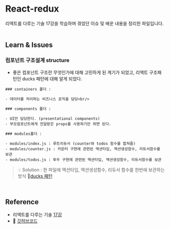 # React-redux

리액트를 다루는 기술 17강을 학습하며 겪었던 이슈 및 배운 내용을 정리한 파일입니다.<br/><br/>

## Learn & Issues
### 컴포넌트 구조설계 structure
- 좋은 컴포넌트 구조란 무엇인가에 대해 고민하게 된 계기가 되었고, 리액트 구조패턴인 ducks 패턴에 대해 알게 되었다.

```
### containers 폴더 :

- 데이터를 처리하는 비즈니스 로직을 담당<br/>

### components 폴더 :

- UI만 담당한다. (presentational components)
- 부모컴포넌트에게 전달받은 props를 사용하기만 하면 된다.

### modules폴더 :

- modules/index.js : 루트리듀서 (counter와 todos 함수를 합쳐줌)
- modules/counter.js : 카운터 구현에 관련된 액션타입, 액션생성함수, 리듀서함수를 보관
- modules/todos.js : 투두 구현에 관련된 액션타입, 액션생성함수, 리듀서함수를 보관
```

> 💡 Solution : 한 파일에 액션타입, 액션생성함수, 리듀서 함수를 한번에 보관하는 방식 🔗[ducks 패턴](https://github.com/sukyoungshin/TIL/blob/main/REACT/05_reactRedux.md)

<br/>

## Reference
- 리액트를 다루는 기술 [17강](https://thebook.io/080203/ch17/)
- 🔗 [깃허브코드](https://github.com/sukyoungshin/reactJS/tree/master/react-redux-velopert)
